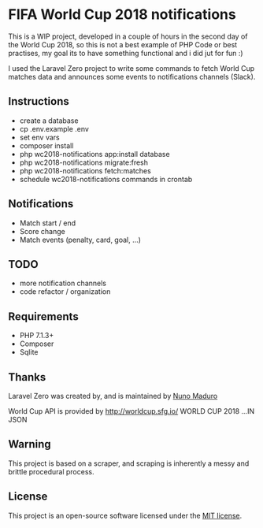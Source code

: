 # FIFA World Cup 2018 notifications
This is a WIP project, developed in a couple of hours in the second day of the World Cup 2018, so this is not a best example of PHP Code or best practises, my goal its to have something functional and i did jut for fun :)


I used the Laravel Zero project to write some commands to fetch World Cup matches data and announces some events to notifications channels (Slack).


## Instructions
- create a database
- cp .env.example .env
- set env vars
- composer install
- php wc2018-notifications app:install database
- php wc2018-notifications migrate:fresh
- php wc2018-notifications fetch:matches
- schedule wc2018-notifications commands in crontab

## Notifications 

- Match start / end
- Score change
- Match events (penalty, card, goal, ...)

## TODO

- more notification channels
- code refactor / organization

## Requirements

- PHP 7.1.3+
- Composer
- Sqlite

## Thanks 

Laravel Zero was created by, and is maintained by [Nuno Maduro](https://github.com/nunomaduro)

World Cup API is provided by http://worldcup.sfg.io/ WORLD CUP 2018 ...IN JSON

## Warning

This project is based on a scraper, and scraping is inherently a messy and brittle procedural process. 


## License

This project is an open-source software licensed under the [MIT license](https://github.com/laravel-zero/laravel-zero/blob/stable/LICENSE.md).
